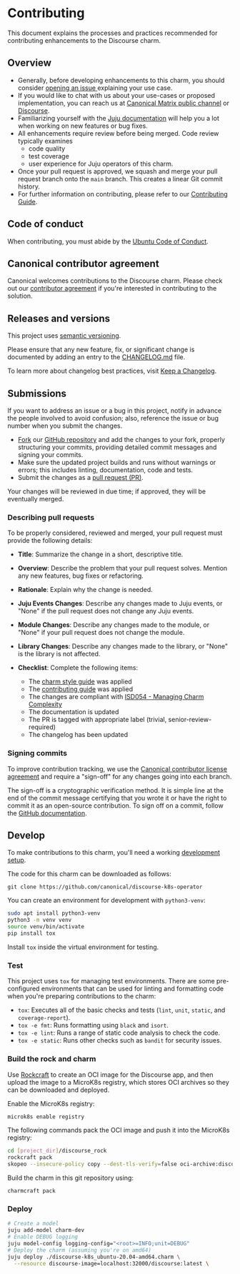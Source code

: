 # Contributing

This document explains the processes and practices recommended for contributing enhancements to the Discourse charm.

## Overview

- Generally, before developing enhancements to this charm, you should consider [opening an issue
  ](https://github.com/canonical/discourse-k8s-operator/issues) explaining your use case.
- If you would like to chat with us about your use-cases or proposed implementation, you can reach
  us at [Canonical Matrix public channel](https://matrix.to/#/#charmhub-charmdev:ubuntu.com)
  or [Discourse](https://discourse.charmhub.io/).
- Familiarizing yourself with the [Juju documentation](https://canonical-juju.readthedocs-hosted.com/en/3.6/user/howto/manage-charms/)
  will help you a lot when working on new features or bug fixes.
- All enhancements require review before being merged. Code review typically examines
  - code quality
  - test coverage
  - user experience for Juju operators of this charm.
- Once your pull request is approved, we squash and merge your pull request branch onto
  the `main` branch. This creates a linear Git commit history.
- For further information on contributing, please refer to our
  [Contributing Guide](https://github.com/canonical/is-charms-contributing-guide).

## Code of conduct

When contributing, you must abide by the
[Ubuntu Code of Conduct](https://ubuntu.com/community/ethos/code-of-conduct).

## Canonical contributor agreement

Canonical welcomes contributions to the Discourse charm. Please check out our
[contributor agreement](https://ubuntu.com/legal/contributors) if you're interested in contributing to the solution.

## Releases and versions

This project uses [semantic versioning](https://semver.org/).

Please ensure that any new feature, fix, or significant change is documented by
adding an entry to the [CHANGELOG.md](link-to-changelog) file.

To learn more about changelog best practices, visit [Keep a Changelog](https://keepachangelog.com/).

## Submissions

If you want to address an issue or a bug in this project,
notify in advance the people involved to avoid confusion;
also, reference the issue or bug number when you submit the changes.

- [Fork](https://docs.github.com/en/pull-requests/collaborating-with-pull-requests/working-with-forks/about-forks)
  our [GitHub repository](https://github.com/canonical/discourse-k8s-operator)
  and add the changes to your fork, properly structuring your commits,
  providing detailed commit messages and signing your commits.
- Make sure the updated project builds and runs without warnings or errors;
  this includes linting, documentation, code and tests.
- Submit the changes as a
  [pull request (PR)](https://docs.github.com/en/pull-requests/collaborating-with-pull-requests/proposing-changes-to-your-work-with-pull-requests/creating-a-pull-request-from-a-fork).

Your changes will be reviewed in due time; if approved, they will be eventually merged.

### Describing pull requests

To be properly considered, reviewed and merged,
your pull request must provide the following details:

- **Title**: Summarize the change in a short, descriptive title.

- **Overview**: Describe the problem that your pull request solves.
  Mention any new features, bug fixes or refactoring.

- **Rationale**: Explain why the change is needed.

- **Juju Events Changes**: Describe any changes made to Juju events, or
  "None" if the pull request does not change any Juju events.

- **Module Changes**: Describe any changes made to the module, or "None"
  if your pull request does not change the module.

- **Library Changes**: Describe any changes made to the library,
  or "None" is the library is not affected.

- **Checklist**: Complete the following items:

  - The [charm style guide](https://juju.is/docs/sdk/styleguide) was applied
  - The [contributing guide](https://github.com/canonical/is-charms-contributing-guide) was applied
  - The changes are compliant with [ISD054 - Managing Charm Complexity](https://discourse.charmhub.io/t/specification-isd014-managing-charm-complexity/11619)
  - The documentation is updated
  - The PR is tagged with appropriate label (trivial, senior-review-required)
  - The changelog has been updated

### Signing commits

To improve contribution tracking,
we use the [Canonical contributor license agreement](https://assets.ubuntu.com/v1/ff2478d1-Canonical-HA-CLA-ANY-I_v1.2.pdf)
and require a "sign-off" for any changes going into each branch.

The sign-off is a cryptographic verification method. It is simple line at the
end of the commit message certifying that you wrote it
or have the right to commit it as an open-source contribution.
To sign off on a commit, follow the [GitHub documentation](https://docs.github.com/en/authentication/managing-commit-signature-verification/signing-commits).

## Develop

To make contributions to this charm, you'll need a working
[development setup](https://documentation.ubuntu.com/juju/latest/user/howto/manage-your-deployment/manage-your-deployment-environment/).

The code for this charm can be downloaded as follows:

```
git clone https://github.com/canonical/discourse-k8s-operator
```

You can create an environment for development with `python3-venv`:

```bash
sudo apt install python3-venv
python3 -m venv venv
source venv/bin/activate
pip install tox
```

Install `tox` inside the virtual environment for testing.

### Test

This project uses `tox` for managing test environments. There are some pre-configured environments
that can be used for linting and formatting code when you're preparing contributions to the charm:

* ``tox``: Executes all of the basic checks and tests (``lint``, ``unit``, ``static``, and ``coverage-report``).
* ``tox -e fmt``: Runs formatting using ``black`` and ``isort``.
* ``tox -e lint``: Runs a range of static code analysis to check the code.
* ``tox -e static``: Runs other checks such as ``bandit`` for security issues.

### Build the rock and charm

Use [Rockcraft](https://documentation.ubuntu.com/rockcraft/en/latest/) to create an
OCI image for the Discourse app, and then upload the image to a MicroK8s registry,
which stores OCI archives so they can be downloaded and deployed.

Enable the MicroK8s registry:

```bash
microk8s enable registry
```

The following commands pack the OCI image and push it into
the MicroK8s registry:

```bash
cd [project_dir]/discourse_rock
rockcraft pack
skopeo --insecure-policy copy --dest-tls-verify=false oci-archive:discourse_1.0_amd64.rock docker://localhost:32000/discourse:latest
```

Build the charm in this git repository using:

```shell
charmcraft pack
```

### Deploy

```bash
# Create a model
juju add-model charm-dev
# Enable DEBUG logging
juju model-config logging-config="<root>=INFO;unit=DEBUG"
# Deploy the charm (assuming you're on amd64)
juju deploy ./discourse-k8s_ubuntu-20.04-amd64.charm \
  --resource discourse-image=localhost:32000/discourse:latest \
```

